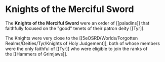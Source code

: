 # Knights of the Merciful Sword

The **Knights of the Merciful Sword** were an order of [[paladins]] that faithfully focused on the "good" tenets of their patron deity [[Tyr]].

The Knights were very close to the [[5eOSRD/Worlds/Forgotten Realms/Deities/Tyr/Knights of Holy Judgement]], both of whose members were the only faithful of [[Tyr]] who were eligible to join the ranks of the [[Hammers of Grimjaws]].